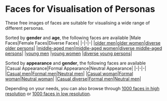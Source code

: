 
# Faces for Visualisation of Personas

These free images of faces are suitable for visualising a wide range of different personas.

Sorted by <b>gender</b> and <b>age</b>, the following faces are available
|Male Faces|Female Faces|Diverse Faces|
|-|-|-|
|[older men](https://github.com/human-centered-ai-lab/PERSONAS/tree/main/Resources/Faces/GenderMale/AgeHigh)|[older women](https://github.com/human-centered-ai-lab/PERSONAS/tree/main/Resources/Faces/GenderFemale/AgeHigh)|[diverse older persons](https://github.com/human-centered-ai-lab/PERSONAS/tree/main/Resources/Faces/GenderDiverse/AgeHigh)|
|[middle-aged men](https://github.com/human-centered-ai-lab/PERSONAS/tree/main/Resources/Faces/GenderMale/AgeMedium)|[middle-aged women](https://github.com/human-centered-ai-lab/PERSONAS/tree/main/Resources/Faces/GenderFemale/AgeMedium)|[diverse middle-aged persons](https://github.com/human-centered-ai-lab/PERSONAS/tree/main/Resources/Faces/GenderDiverse/AgeMedium)|
|[young men](https://github.com/human-centered-ai-lab/PERSONAS/tree/main/Resources/Faces/GenderMale/AgeLow)  |[young women](https://github.com/human-centered-ai-lab/PERSONAS/tree/main/Resources/Faces/GenderFemale/AgeLow)  |[diverse young persons](https://github.com/human-centered-ai-lab/PERSONAS/tree/main/Resources/Faces/GenderDiverse/AgeLow)|


Sorted by <b>appearance</b> and <b>gender</b>, the following faces are available
|Casual Appearance|Formal Appearance|Neutral Appearance|
|-|-|-|
|[Casual men](https://github.com/human-centered-ai-lab/PERSONAS/tree/main/Resources/Faces/AppearanceCasual/GenderMale/)|[Formal men](https://github.com/human-centered-ai-lab/PERSONAS/tree/main/Resources/Faces/AppearanceFormal/GenderMale/)|[Neutral men](https://github.com/human-centered-ai-lab/PERSONAS/tree/main/Resources/Faces/AppearanceFormal/GenderMale/)|
|[Casual woman](https://github.com/human-centered-ai-lab/PERSONAS/tree/main/Resources/Faces/AppearanceCasual/GenderFemale/)|[Formal woman](https://github.com/human-centered-ai-lab/PERSONAS/tree/main/Resources/Faces/AppearanceFormal/GenderFemale/)|[Neutral woman](https://github.com/human-centered-ai-lab/PERSONAS/tree/main/Resources/Faces/AppearanceFormal/GenderFemale/)|
|[Casual diverse](https://github.com/human-centered-ai-lab/PERSONAS/tree/main/Resources/Faces/AppearanceCasual/GenderDiverse/)|[Formal men](https://github.com/human-centered-ai-lab/PERSONAS/tree/main/Resources/Faces/AppearanceFormal/GenderDiverse/)|[Neutral men](https://github.com/human-centered-ai-lab/PERSONAS/tree/main/Resources/Faces/AppearanceFormal/GenderDiverse/)|


Depending on your needs, you can also browse through [1000 faces in high resolution](https://github.com/human-centered-ai-lab/PERSONAS/tree/main/Resources/Faces/AllFacesHighRes)  or [1000 faces in low resolution](https://github.com/human-centered-ai-lab/PERSONAS/tree/main/Resources/Faces/AllFacesLowRes).


